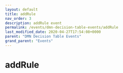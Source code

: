 ```yaml
---
layout: default
title: addRule 
nav_order: 3
description: addRule event
permalink: /events/dmn-decision-table-events/addRule
last_modified_date: 2020-04-27T17:54:08+0000
parent: "DMN Decision Table Events"
grand_parent: "Events"
---
```


# addRule
